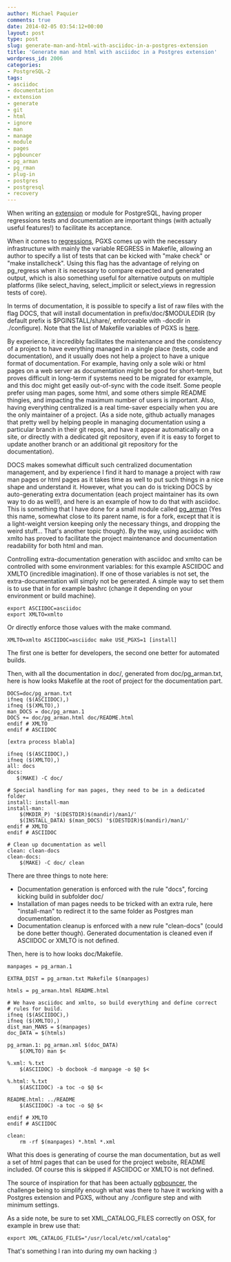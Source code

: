 ```yaml
---
author: Michael Paquier
comments: true
date: 2014-02-05 03:54:12+00:00
layout: post
type: post
slug: generate-man-and-html-with-asciidoc-in-a-postgres-extension
title: 'Generate man and html with asciidoc in a Postgres extension'
wordpress_id: 2006
categories:
- PostgreSQL-2
tags:
- asciidoc
- documentation
- extension
- generate
- git
- html
- ignore
- man
- manage
- module
- pages
- pgbouncer
- pg_arman
- pg_rman
- plug-in
- postgres
- postgresql
- recovery
---
```

When writing an [extension](http://www.postgresql.org/docs/devel/static/extend.html) or module for PostgreSQL, having proper regressions tests and documentation are important things (with actually useful features!) to facilitate its acceptance.

When it comes to [regressions](http://michael.otacoo.com/postgresql-2/about-regression-tests-with-postgres-plug-in-modules/), PGXS comes up with the necessary infrastructure with mainly the variable REGRESS in Makefile, allowing an author to specify a list of tests that can be kicked with "make check" or "make installcheck". Using this flag has the advantage of relying on pg\_regress when it is necessary to compare expected and generated output, which is also something useful for alternative outputs on multiple platforms (like select\_having, select\_implicit or select\_views in regression tests of core).

In terms of documentation, it is possible to specify a list of raw files with the flag DOCS, that will install documentation in prefix/doc/$MODULEDIR (by default prefix is $PGINSTALL/share/, enforceable with -docdir in ./configure). Note that the list of Makefile variables of PGXS is [here](http://www.postgresql.org/docs/devel/static/extend-pgxs.html).

By experience, it incredibly facilitates the maintenance and the consistency of a project to have everything managed in a single place (tests, code and documentation), and it usually does not help a project to have a unique format of documentation. For example, having only a sole wiki or html pages on a web server as documentation might be good for short-term, but proves difficult in long-term if systems need to be migrated for example, and this doc might get easily out-of-sync with the code itself. Some people prefer using man pages, some html, and some others simple README thingies, and impacting the maximum number of users is important. Also, having everything centralized is a real time-saver especially when you are the only maintainer of a project. (As a side note, github actually manages that pretty well by helping people in managing documentation using a particular branch in their git repos, and have it appear automatically on a site, or directly with a dedicated git repository, even if it is easy to forget to update another branch or an additional git repository for the documentation).

DOCS makes somewhat difficult such centralized documentation management, and by experience I find it hard to manage a project with raw man pages or html pages as it takes time as well to put such things in a nice shape and understand it. However, what you can do is tricking DOCS by auto-generating extra documentation (each project maintainer has its own way to do as well!), and here is an example of how to do that with asciidoc. This is something that I have done for a small module called [pg\_arman](https://github.com/michaelpq/pg_arman) (Yes this name, somewhat close to its parent name, is for a fork, except that it is a light-weight version keeping only the necessary things, and dropping the weird stuff... That's another topic though). By the way, using asciidoc with xmlto has proved to facilitate the project maintenance and documentation readability for both html and man.

Controlling extra-documentation generation with asciidoc and xmlto can be controlled with some environment variables: for this example ASCIIDOC and XMLTO (incredible imagination). If one of those variables is not set, the extra-documentation will simply not be generated. A simple way to set them is to use that in for example bashrc (change it depending on your environment or build machine).

    export ASCIIDOC=asciidoc
    export XMLTO=xmlto

Or directly enforce those values with the make command.

    XMLTO=xmlto ASCIIDOC=asciidoc make USE_PGXS=1 [install]

The first one is better for developers, the second one better for automated builds.

Then, with all the documentation in doc/, generated from doc/pg\_arman.txt, here is how looks Makefile at the root of project for the documentation part.

    DOCS=doc/pg_arman.txt
    ifneq ($(ASCIIDOC),)
    ifneq ($(XMLTO),)
    man_DOCS = doc/pg_arman.1
    DOCS += doc/pg_arman.html doc/README.html
    endif # XMLTO
    endif # ASCIIDOC
 
    [extra process blabla]
 
    ifneq ($(ASCIIDOC),)
    ifneq ($(XMLTO),)
    all: docs
    docs:
       $(MAKE) -C doc/
 
    # Special handling for man pages, they need to be in a dedicated folder
    install: install-man
    install-man:
        $(MKDIR_P) '$(DESTDIR)$(mandir)/man1/'
        $(INSTALL_DATA) $(man_DOCS) '$(DESTDIR)$(mandir)/man1/'
    endif # XMLTO
    endif # ASCIIDOC
 
    # Clean up documentation as well
    clean: clean-docs
    clean-docs:
        $(MAKE) -C doc/ clean

There are three things to note here:

  * Documentation generation is enforced with the rule "docs", forcing kicking build in subfolder doc/
  * Installation of man pages needs to be tricked with an extra rule, here "install-man" to redirect it to the same folder as Postgres man documentation.
  * Documentation cleanup is enforced with a new rule "clean-docs" (could be done better though). Generated documentation is cleaned even if ASCIIDOC or XMLTO is not defined.

Then, here is to how looks doc/Makefile.

    manpages = pg_arman.1
 
    EXTRA_DIST = pg_arman.txt Makefile $(manpages)
 
    htmls = pg_arman.html README.html
 
    # We have asciidoc and xmlto, so build everything and define correct
    # rules for build.
    ifneq ($(ASCIIDOC),)
    ifneq ($(XMLTO),)
    dist_man_MANS = $(manpages)
    doc_DATA = $(htmls)
 
    pg_arman.1: pg_arman.xml $(doc_DATA)
        $(XMLTO) man $<
 
    %.xml: %.txt
        $(ASCIIDOC) -b docbook -d manpage -o $@ $<
 
    %.html: %.txt
        $(ASCIIDOC) -a toc -o $@ $<
 
    README.html: ../README
        $(ASCIIDOC) -a toc -o $@ $<
 
    endif # XMLTO
    endif # ASCIIDOC
 
    clean:
        rm -rf $(manpages) *.html *.xml

What this does is generating of course the man documentation, but as well a set of html pages that can be used for the project website, README included. Of course this is skipped if ASCIIDOC or XMLTO is not defined.

The source of inspiration for that has been actually [pgbouncer](https://github.com/markokr/pgbouncer-dev), the challenge being to simplify enough what was there to have it working with a Postgres extension and PGXS, without any ./configure step and with minimum settings.

As a side note, be sure to set XML\_CATALOG\_FILES correctly on OSX, for example in brew use that:

    export XML_CATALOG_FILES="/usr/local/etc/xml/catalog"

That's something I ran into during my own hacking :)
